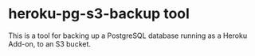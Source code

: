 # heroku-pg-s3-backup tool

This is a tool for backing up a PostgreSQL database running as a Heroku Add-on,
to an S3 bucket.
